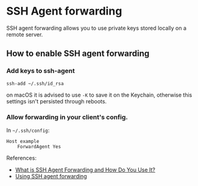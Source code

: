 # SSH Agent forwarding

SSH agent forwarding allows you to use private keys stored locally on a remote server.

## How to enable SSH agent forwarding

### Add keys to ssh-agent

`ssh-add ~/.ssh/id_rsa`

on macOS it is advised to use `-K` to save it on the Keychain, otherwise this settings isn't persisted
through reboots.

### Allow forwarding in your client's config.

In `~/.ssh/config`:

```
Host example
    ForwardAgent Yes
```

References:
- [What is SSH Agent Forwarding and How Do You Use It?](https://www.cloudsavvyit.com/25/what-is-ssh-agent-forwarding-and-how-do-you-use-it/)
- [Using SSH agent forwarding](https://docs.github.com/en/developers/overview/using-ssh-agent-forwarding)
